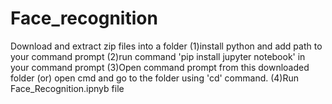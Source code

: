 # Face_recognition

Download and extract zip files into a folder
(1)install python and add path to your command prompt
(2)run command 'pip install jupyter notebook' in your command prompt
(3)Open command prompt from this downloaded folder (or) open cmd and go to the folder using 'cd' command.
(4)Run Face_Recognition.ipnyb file


